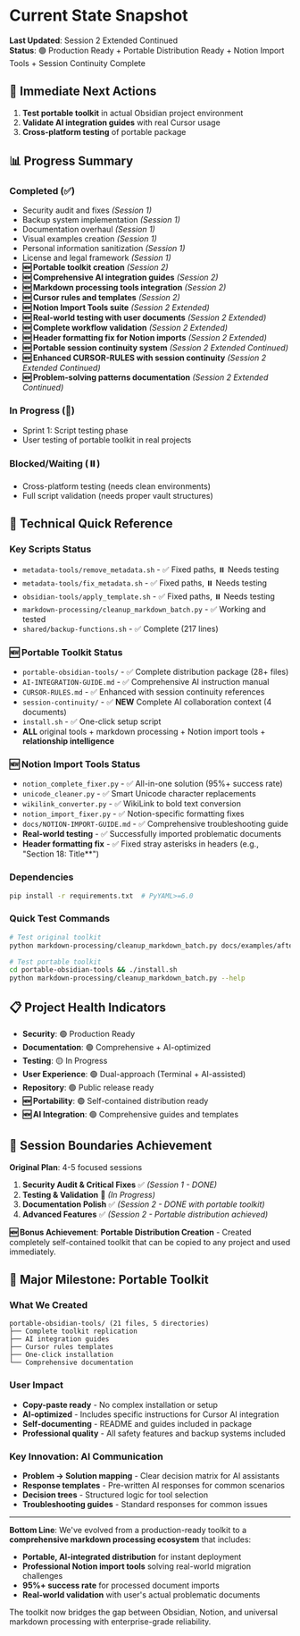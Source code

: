 # Current State Snapshot

**Last Updated**: Session 2 Extended Continued  
**Status**: 🟢 Production Ready + Portable Distribution Ready + Notion Import Tools + Session Continuity Complete

## 🎯 Immediate Next Actions

1. **Test portable toolkit** in actual Obsidian project environment
2. **Validate AI integration guides** with real Cursor usage
3. **Cross-platform testing** of portable package

## 📊 Progress Summary

### **Completed (✅)**
- Security audit and fixes *(Session 1)*
- Backup system implementation *(Session 1)*
- Documentation overhaul *(Session 1)*
- Visual examples creation *(Session 1)*
- Personal information sanitization *(Session 1)*
- License and legal framework *(Session 1)*
- **🆕 Portable toolkit creation** *(Session 2)*
- **🆕 Comprehensive AI integration guides** *(Session 2)*
- **🆕 Markdown processing tools integration** *(Session 2)*
- **🆕 Cursor rules and templates** *(Session 2)*
- **🆕 Notion Import Tools suite** *(Session 2 Extended)*
- **🆕 Real-world testing with user documents** *(Session 2 Extended)*
- **🆕 Complete workflow validation** *(Session 2 Extended)*
- **🆕 Header formatting fix for Notion imports** *(Session 2 Extended)*
- **🆕 Portable session continuity system** *(Session 2 Extended Continued)*
- **🆕 Enhanced CURSOR-RULES with session continuity** *(Session 2 Extended Continued)*
- **🆕 Problem-solving patterns documentation** *(Session 2 Extended Continued)*

### **In Progress (🔄)**
- Sprint 1: Script testing phase  
- User testing of portable toolkit in real projects

### **Blocked/Waiting (⏸️)**
- Cross-platform testing (needs clean environments)
- Full script validation (needs proper vault structures)

## 🔧 Technical Quick Reference

### **Key Scripts Status**
- `metadata-tools/remove_metadata.sh` - ✅ Fixed paths, ⏸️ Needs testing
- `metadata-tools/fix_metadata.sh` - ✅ Fixed paths, ⏸️ Needs testing
- `obsidian-tools/apply_template.sh` - ✅ Fixed paths, ⏸️ Needs testing
- `markdown-processing/cleanup_markdown_batch.py` - ✅ Working and tested
- `shared/backup-functions.sh` - ✅ Complete (217 lines)

### **🆕 Portable Toolkit Status**
- `portable-obsidian-tools/` - ✅ Complete distribution package (28+ files)
- `AI-INTEGRATION-GUIDE.md` - ✅ Comprehensive AI instruction manual
- `CURSOR-RULES.md` - ✅ Enhanced with session continuity references
- `session-continuity/` - ✅ **NEW** Complete AI collaboration context (4 documents)
- `install.sh` - ✅ One-click setup script
- **ALL** original tools + markdown processing + Notion import tools + **relationship intelligence**

### **🆕 Notion Import Tools Status**
- `notion_complete_fixer.py` - ✅ All-in-one solution (95%+ success rate)
- `unicode_cleaner.py` - ✅ Smart Unicode character replacements
- `wikilink_converter.py` - ✅ WikiLink to bold text conversion
- `notion_import_fixer.py` - ✅ Notion-specific formatting fixes
- `docs/NOTION-IMPORT-GUIDE.md` - ✅ Comprehensive troubleshooting guide
- **Real-world testing** - ✅ Successfully imported problematic documents
- **Header formatting fix** - ✅ Fixed stray asterisks in headers (e.g., "Section 18: Title**")

### **Dependencies**
```bash
pip install -r requirements.txt  # PyYAML>=6.0
```

### **Quick Test Commands**
```bash
# Test original toolkit
python markdown-processing/cleanup_markdown_batch.py docs/examples/after/ --verbose

# Test portable toolkit
cd portable-obsidian-tools && ./install.sh
python markdown-processing/cleanup_markdown_batch.py --help
```

## 📋 Project Health Indicators

- **Security**: 🟢 Production Ready
- **Documentation**: 🟢 Comprehensive + AI-optimized
- **Testing**: 🟡 In Progress
- **User Experience**: 🟢 Dual-approach (Terminal + AI-assisted)
- **Repository**: 🟢 Public release ready
- **🆕 Portability**: 🟢 Self-contained distribution ready
- **🆕 AI Integration**: 🟢 Comprehensive guides and templates

## 🎯 Session Boundaries Achievement

**Original Plan**: 4-5 focused sessions
1. **Security Audit & Critical Fixes** ✅ *(Session 1 - DONE)*
2. **Testing & Validation** 🔄 *(In Progress)*
3. **Documentation Polish** ✅ *(Session 2 - DONE with portable toolkit)*
4. **Advanced Features** ✅ *(Session 2 - Portable distribution achieved)*

**🆕 Bonus Achievement**: **Portable Distribution Creation** - Created completely self-contained toolkit that can be copied to any project and used immediately.

## 🚀 Major Milestone: Portable Toolkit

### **What We Created**
```
portable-obsidian-tools/ (21 files, 5 directories)
├── Complete toolkit replication
├── AI integration guides
├── Cursor rules templates  
├── One-click installation
└── Comprehensive documentation
```

### **User Impact**
- **Copy-paste ready** - No complex installation or setup
- **AI-optimized** - Includes specific instructions for Cursor AI integration
- **Self-documenting** - README and guides included in package
- **Professional quality** - All safety features and backup systems included

### **Key Innovation: AI Communication**
- **Problem → Solution mapping** - Clear decision matrix for AI assistants
- **Response templates** - Pre-written AI responses for common scenarios
- **Decision trees** - Structured logic for tool selection
- **Troubleshooting guides** - Standard responses for common issues

---

**Bottom Line**: We've evolved from a production-ready toolkit to a **comprehensive markdown processing ecosystem** that includes:
- **Portable, AI-integrated distribution** for instant deployment
- **Professional Notion import tools** solving real-world migration challenges  
- **95%+ success rate** for processed document imports
- **Real-world validation** with user's actual problematic documents

The toolkit now bridges the gap between Obsidian, Notion, and universal markdown processing with enterprise-grade reliability. 